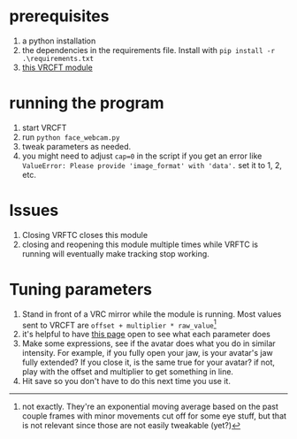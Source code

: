 

# prerequisites
1. a python installation
2. the dependencies in the requirements file. Install with `pip install -r .\requirements.txt`
3. [this VRCFT module](https://github.com/TinyAtoms/VRCFaceTracking-MPmodule)

# running the program
1. start VRCFT 
2. run `python face_webcam.py`
3. tweak parameters as needed.
4. you might need to adjust `cap=0` in the script if you get an error like `ValueError: Please provide 'image_format' with 'data'.` set it to 1, 2, etc.

# Issues
1. Closing VRFTC closes this module
2. closing and reopening this module multiple times while VRFTC is running will eventually make tracking stop working.

# Tuning parameters
1. Stand in front of a VRC mirror while the module is running. Most values sent to VRCFT are `offset + multiplier * raw_value`[^1]
2. it's helpful to have [this page](https://docs.vrcft.io/docs/tutorial-avatars/tutorial-avatars-extras/unified-blendshapes) open to see what each parameter does
3. Make some expressions, see if the avatar does what you do in similar intensity. For example, if you fully open your jaw, is your avatar's jaw fully extended? If you close it, is the same true for your avatar? if not, play with the offset and multiplier to get something in line.
4. Hit save so you don't have to do this next time you use it.




[^1]: not exactly. They're an exponential moving average based on the past couple frames with minor movements cut off for some eye stuff, but that is not relevant since those are not easily tweakable (yet?)